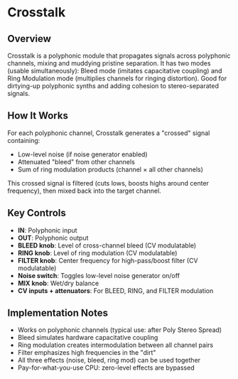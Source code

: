 # Crosstalk

## Overview
Crosstalk is a polyphonic module that propagates signals across polyphonic channels, mixing and muddying pristine separation. It has two modes (usable simultaneously): Bleed mode (imitates capacitative coupling) and Ring Modulation mode (multiplies channels for ringing distortion). Good for dirtying-up polyphonic synths and adding cohesion to stereo-separated signals.

## How It Works
For each polyphonic channel, Crosstalk generates a "crossed" signal containing:
- Low-level noise (if noise generator enabled)
- Attenuated "bleed" from other channels
- Sum of ring modulation products (channel × all other channels)

This crossed signal is filtered (cuts lows, boosts highs around center frequency), then mixed back into the target channel.

## Key Controls
- **IN**: Polyphonic input
- **OUT**: Polyphonic output
- **BLEED knob**: Level of cross-channel bleed (CV modulatable)
- **RING knob**: Level of ring modulation (CV modulatable)
- **FILTER knob**: Center frequency for high-pass/boost filter (CV modulatable)
- **Noise switch**: Toggles low-level noise generator on/off
- **MIX knob**: Wet/dry balance
- **CV inputs + attenuators**: For BLEED, RING, and FILTER modulation

## Implementation Notes
- Works on polyphonic channels (typical use: after Poly Stereo Spread)
- Bleed simulates hardware capacitative coupling
- Ring modulation creates intermodulation between all channel pairs
- Filter emphasizes high frequencies in the "dirt"
- All three effects (noise, bleed, ring mod) can be used together
- Pay-for-what-you-use CPU: zero-level effects are bypassed
